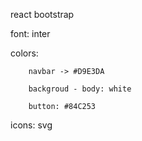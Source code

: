react bootstrap

font: inter

colors: 

        navbar -> #D9E3DA
        
        backgroud - body: white
        
        button: #84C253
        
        
icons: svg        
